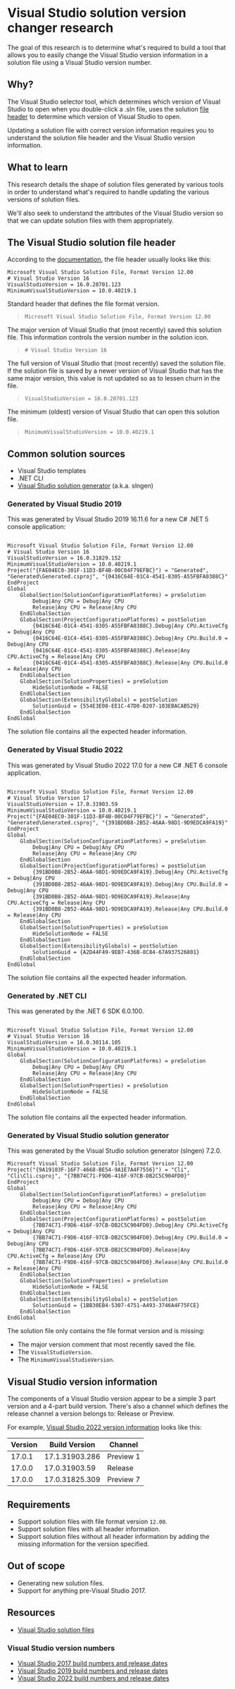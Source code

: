 # Visual Studio solution version changer research

The goal of this research is to determine what's required to build a tool that
allows you to easily change the Visual Studio version information in a solution
file using a Visual Studio version number.

## Why?

The Visual Studio selector tool, which determines which version of Visual Studio
to open when you double-click a .sln file, uses the solution
[file header](https://docs.microsoft.com/visualstudio/extensibility/internals/solution-dot-sln-file?view=vs-2022#file-header)
to determine which version of Visual Studio to open.

Updating a solution file with correct version information requires you to
understand the solution file header and the Visual Studio version information.

## What to learn

This research details the shape of solution files generated by various tools in
order to understand what's required to handle updating the various versions of
solution files.

We'll also seek to understand the attributes of the Visual Studio version so
that we can update solution files with them appropriately.

## The Visual Studio solution file header

According to the [documentation](https://docs.microsoft.com/visualstudio/extensibility/internals/solution-dot-sln-file?view=vs-2022#file-header), the file header usually looks
like this:

```
Microsoft Visual Studio Solution File, Format Version 12.00
# Visual Studio Version 16
VisualStudioVersion = 16.0.28701.123
MinimumVisualStudioVersion = 10.0.40219.1
```

Standard header that defines the file format version.
> `Microsoft Visual Studio Solution File, Format Version 12.00`

The major version of Visual Studio that (most recently) saved this solution file.
This information controls the version number in the solution icon.
> `# Visual Studio Version 16`

The full version of Visual Studio that (most recently) saved the solution file.
If the solution file is saved by a newer version of Visual Studio that has the
same major version, this value is not updated so as to lessen churn in the file.
> `VisualStudioVersion = 16.0.28701.123`

The minimum (oldest) version of Visual Studio that can open this solution file.
> `MinimumVisualStudioVersion = 10.0.40219.1`

## Common solution sources

* Visual Studio templates
* .NET CLI
* [Visual Studio solution generator](https://microsoft.github.io/slngen/)
  (a.k.a. slngen)

### Generated by Visual Studio 2019

This was generated by Visual Studio 2019 16.11.6 for a new C# .NET 5 console
application:

```

Microsoft Visual Studio Solution File, Format Version 12.00
# Visual Studio Version 16
VisualStudioVersion = 16.0.31829.152
MinimumVisualStudioVersion = 10.0.40219.1
Project("{FAE04EC0-301F-11D3-BF4B-00C04F79EFBC}") = "Generated", "Generated\Generated.csproj", "{0416C64E-01C4-4541-8305-A55FBFA0388C}"
EndProject
Global
	GlobalSection(SolutionConfigurationPlatforms) = preSolution
		Debug|Any CPU = Debug|Any CPU
		Release|Any CPU = Release|Any CPU
	EndGlobalSection
	GlobalSection(ProjectConfigurationPlatforms) = postSolution
		{0416C64E-01C4-4541-8305-A55FBFA0388C}.Debug|Any CPU.ActiveCfg = Debug|Any CPU
		{0416C64E-01C4-4541-8305-A55FBFA0388C}.Debug|Any CPU.Build.0 = Debug|Any CPU
		{0416C64E-01C4-4541-8305-A55FBFA0388C}.Release|Any CPU.ActiveCfg = Release|Any CPU
		{0416C64E-01C4-4541-8305-A55FBFA0388C}.Release|Any CPU.Build.0 = Release|Any CPU
	EndGlobalSection
	GlobalSection(SolutionProperties) = preSolution
		HideSolutionNode = FALSE
	EndGlobalSection
	GlobalSection(ExtensibilityGlobals) = postSolution
		SolutionGuid = {554E3E08-EE1C-47D0-B207-103EBACAB529}
	EndGlobalSection
EndGlobal

```

The solution file contains all the expected header information.

### Generated by Visual Studio 2022

This was generated by Visual Studio 2022 17.0 for a new C# .NET 6 console
application.

```

Microsoft Visual Studio Solution File, Format Version 12.00
# Visual Studio Version 17
VisualStudioVersion = 17.0.31903.59
MinimumVisualStudioVersion = 10.0.40219.1
Project("{FAE04EC0-301F-11D3-BF4B-00C04F79EFBC}") = "Generated", "Generated\Generated.csproj", "{391BD0B8-2B52-46AA-98D1-9D9EDCA9FA19}"
EndProject
Global
	GlobalSection(SolutionConfigurationPlatforms) = preSolution
		Debug|Any CPU = Debug|Any CPU
		Release|Any CPU = Release|Any CPU
	EndGlobalSection
	GlobalSection(ProjectConfigurationPlatforms) = postSolution
		{391BD0B8-2B52-46AA-98D1-9D9EDCA9FA19}.Debug|Any CPU.ActiveCfg = Debug|Any CPU
		{391BD0B8-2B52-46AA-98D1-9D9EDCA9FA19}.Debug|Any CPU.Build.0 = Debug|Any CPU
		{391BD0B8-2B52-46AA-98D1-9D9EDCA9FA19}.Release|Any CPU.ActiveCfg = Release|Any CPU
		{391BD0B8-2B52-46AA-98D1-9D9EDCA9FA19}.Release|Any CPU.Build.0 = Release|Any CPU
	EndGlobalSection
	GlobalSection(SolutionProperties) = preSolution
		HideSolutionNode = FALSE
	EndGlobalSection
	GlobalSection(ExtensibilityGlobals) = postSolution
		SolutionGuid = {A2D44F49-9EB7-436B-8C84-67A937526801}
	EndGlobalSection
EndGlobal

```

The solution file contains all the expected header information.

### Generated by .NET CLI

This was generated by the .NET 6 SDK 6.0.100.

```

Microsoft Visual Studio Solution File, Format Version 12.00
# Visual Studio Version 16
VisualStudioVersion = 16.0.30114.105
MinimumVisualStudioVersion = 10.0.40219.1
Global
	GlobalSection(SolutionConfigurationPlatforms) = preSolution
		Debug|Any CPU = Debug|Any CPU
		Release|Any CPU = Release|Any CPU
	EndGlobalSection
	GlobalSection(SolutionProperties) = preSolution
		HideSolutionNode = FALSE
	EndGlobalSection
EndGlobal

```

The solution file contains all the expected header information.

### Generated by Visual Studio solution generator

This was generated by the Visual Studio solution generator (slngen) 7.2.0.

```
Microsoft Visual Studio Solution File, Format Version 12.00
Project("{9A19103F-16F7-4668-BE54-9A1E7A4F7556}") = "Cli", "Cli\Cli.csproj", "{7BB74C71-F9D6-416F-97CB-DB2C5C904FD0}"
EndProject
Global
	GlobalSection(SolutionConfigurationPlatforms) = preSolution
		Debug|Any CPU = Debug|Any CPU
		Release|Any CPU = Release|Any CPU
	EndGlobalSection
	GlobalSection(ProjectConfigurationPlatforms) = postSolution
		{7BB74C71-F9D6-416F-97CB-DB2C5C904FD0}.Debug|Any CPU.ActiveCfg = Debug|Any CPU
		{7BB74C71-F9D6-416F-97CB-DB2C5C904FD0}.Debug|Any CPU.Build.0 = Debug|Any CPU
		{7BB74C71-F9D6-416F-97CB-DB2C5C904FD0}.Release|Any CPU.ActiveCfg = Release|Any CPU
		{7BB74C71-F9D6-416F-97CB-DB2C5C904FD0}.Release|Any CPU.Build.0 = Release|Any CPU
	EndGlobalSection
	GlobalSection(SolutionProperties) = preSolution
		HideSolutionNode = FALSE
	EndGlobalSection
	GlobalSection(ExtensibilityGlobals) = postSolution
		SolutionGuid = {1BB30EB4-5307-4751-A493-3746A4F75FCE}
	EndGlobalSection
EndGlobal

```

The solution file only contains the file format version and is missing:

* The major version comment that most recently saved the file.
* The `VisualStudioVersion`.
* The `MinimumVisualStudioVersion`.

## Visual Studio version information

The components of a Visual Studio version appear to be a simple 3 part version
and a 4-part build version. There's also a channel which defines the release
channel a version belongs to: Release or Preview.

For example, [Visual Studio 2022 version information](https://docs.microsoft.com/visualstudio/install/visual-studio-build-numbers-and-release-dates?view=vs-2022)
looks like this:

| Version | Build Version  | Channel    |
| ---     | ---            | ---        |
| 17.0.1  | 17.1.31903.286 | Preview 1  |
| 17.0.0  | 17.0.31903.59  | Release    |
| 17.0.0  | 17.0.31825.309 | Preview 7  |

## Requirements

* Support solution files with file format version `12.00`.
* Support solution files with all header information.
* Support solution files without all header information by adding the missing
  information for the version specified.

## Out of scope

* Generating new solution files.
* Support for anything pre-Visual Studio 2017.

## Resources

* [Visual Studio solution files](https://docs.microsoft.com/visualstudio/extensibility/internals/solution-dot-sln-file?view=vs-2022)

### Visual Studio version numbers

* [Visual Studio 2017 build numbers and release dates](https://docs.microsoft.com/visualstudio/install/visual-studio-build-numbers-and-release-dates?view=vs-2017)
* [Visual Studio 2019 build numbers and release dates](https://docs.microsoft.com/visualstudio/install/visual-studio-build-numbers-and-release-dates?view=vs-2019)
* [Visual Studio 2022 build numbers and release dates](https://docs.microsoft.com/visualstudio/install/visual-studio-build-numbers-and-release-dates?view=vs-2022)
